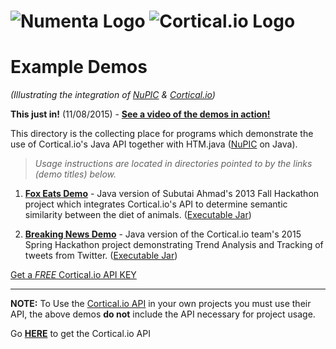 # ![Numenta Logo](http://numenta.org/images/numenta-icon128.png) ![Cortical.io Logo](https://avatars0.githubusercontent.com/u/7721887?v=3&amp;s=200)
# Example Demos
_(Illustrating the integration of [NuPIC](https://github.com/numenta/nupic) & [Cortical.io](http://cortical.io))_

**This just in!** (11/08/2015) - [**See a video of the demos in action!**](https://www.youtube.com/watch?v=Y3p02cbdUas)

This directory is the collecting place for programs which demonstrate the use of Cortical.io's Java API together with HTM.java ([NuPIC](https://github.com/numenta/nupic) on Java). 

> _Usage instructions are located in directories pointed to by the links (demo titles) below._

1. [**Fox Eats Demo**](https://github.com/numenta/htm.java/tree/master/src/main/java/org/numenta/nupic/examples/cortical_io/foxeats) - Java version of Subutai Ahmad's 2013 Fall Hackathon project which integrates Cortical.io's API to determine semantic similarity between the diet of animals. ([Executable Jar](http://cognitionmission.com/FoxEatsDemo.jar))

2. [**Breaking News Demo**](https://github.com/numenta/htm.java/tree/master/src/main/java/org/numenta/nupic/examples/cortical_io/breakingnews) - Java version of the Cortical.io team's 2015 Spring Hackathon project demonstrating Trend Analysis and Tracking of tweets from Twitter. ([Executable Jar](http://cognitionmission.com/breaking-news-demo-1.0.0.jar))

[Get a _FREE_ Cortical.io API KEY](http://www.cortical.io/resources_apikey.html)

***

**NOTE:** To Use the [Cortical.io API](https://github.com/cortical-io/java-client-sdk) in your own projects you must use their API, the above demos **do not** include the API necessary for project usage. 

Go [**HERE**](https://github.com/cortical-io/java-client-sdk) to get the Cortical.io API 
